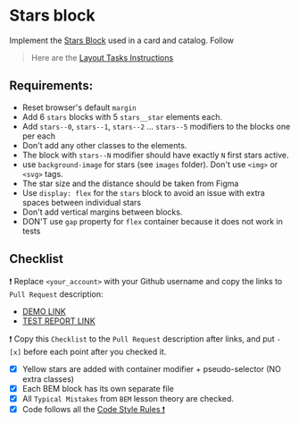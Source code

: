 # Stars block

Implement the [Stars Block](https://www.figma.com/file/ojkArVazq7vsX0nbpn9CxZ/Moyo-%2F-Catalog-(ENG)?node-id=11325%3A2960&mode=dev) used in a card and catalog.
Follow

> Here are the [Layout Tasks Instructions](https://mate-academy.github.io/layout_task-guideline)

## Requirements:
- Reset browser's default `margin`
- Add 6 `stars` blocks with 5 `stars__star` elements each.
- Add `stars--0`, `stars--1`, `stars--2` ... `stars--5` modifiers to the blocks one per each
- Don't add any other classes to the elements.
- The block with `stars--N` modifier should have exactly `N` first stars active.
- use `background-image` for stars (see `images` folder). Don't use `<img>` or `<svg>` tags.
- The star size and the distance should be taken from Figma
- Use `display: flex` for the `stars` block to avoid an issue with extra spaces between individual stars
- Don't add vertical margins between blocks.
- DON'T use `gap` property for `flex` container because it does not work in tests

## Checklist

❗️ Replace `<your_account>` with your Github username and copy the links to `Pull Request` description:

- [DEMO LINK](https://mfcastilho>.github.io/layout_stars/)
- [TEST REPORT LINK](https://mfcastilho>.github.io/layout_stars/report/html_report/)

❗️ Copy this `Checklist` to the `Pull Request` description after links, and put `- [x]` before each point after you checked it.

- [X] Yellow stars are added with container modifier + pseudo-selector (NO extra classes)
- [X] Each BEM block has its own separate file
- [X] All `Typical Mistakes` from `BEM` lesson theory are checked.
- [X] Code follows all the [Code Style Rules ❗️](./checklist.md)

